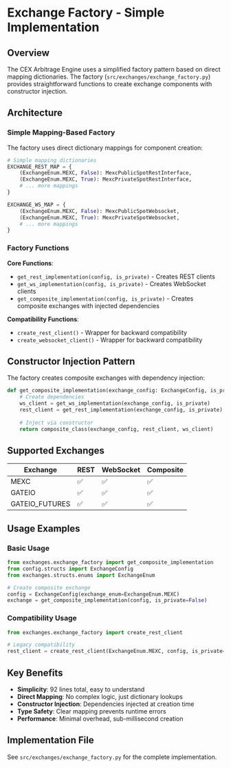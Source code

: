 # Exchange Factory - Simple Implementation

## Overview

The CEX Arbitrage Engine uses a simplified factory pattern based on direct mapping dictionaries. The factory (`src/exchanges/exchange_factory.py`) provides straightforward functions to create exchange components with constructor injection.

## Architecture

### Simple Mapping-Based Factory

The factory uses direct dictionary mappings for component creation:

```python
# Simple mapping dictionaries
EXCHANGE_REST_MAP = {
    (ExchangeEnum.MEXC, False): MexcPublicSpotRestInterface,
    (ExchangeEnum.MEXC, True): MexcPrivateSpotRestInterface,
    # ... more mappings
}

EXCHANGE_WS_MAP = {
    (ExchangeEnum.MEXC, False): MexcPublicSpotWebsocket,
    (ExchangeEnum.MEXC, True): MexcPrivateSpotWebsocket,
    # ... more mappings
}
```

### Factory Functions

**Core Functions**:
- `get_rest_implementation(config, is_private)` - Creates REST clients
- `get_ws_implementation(config, is_private)` - Creates WebSocket clients  
- `get_composite_implementation(config, is_private)` - Creates composite exchanges with injected dependencies

**Compatibility Functions**:
- `create_rest_client()` - Wrapper for backward compatibility
- `create_websocket_client()` - Wrapper for backward compatibility

## Constructor Injection Pattern

The factory creates composite exchanges with dependency injection:

```python
def get_composite_implementation(exchange_config: ExchangeConfig, is_private: bool):
    # Create dependencies
    ws_client = get_ws_implementation(exchange_config, is_private)
    rest_client = get_rest_implementation(exchange_config, is_private)
    
    # Inject via constructor
    return composite_class(exchange_config, rest_client, ws_client)
```

## Supported Exchanges

| Exchange | REST | WebSocket | Composite |
|----------|------|-----------|-----------|
| MEXC | ✅ | ✅ | ✅ |
| GATEIO | ✅ | ✅ | ✅ |
| GATEIO_FUTURES | ✅ | ✅ | ✅ |

## Usage Examples

### Basic Usage
```python
from exchanges.exchange_factory import get_composite_implementation
from config.structs import ExchangeConfig
from exchanges.structs.enums import ExchangeEnum

# Create composite exchange
config = ExchangeConfig(exchange_enum=ExchangeEnum.MEXC)
exchange = get_composite_implementation(config, is_private=False)
```

### Compatibility Usage
```python
from exchanges.exchange_factory import create_rest_client

# Legacy compatibility
rest_client = create_rest_client(ExchangeEnum.MEXC, config, is_private=False)
```

## Key Benefits

- **Simplicity**: 92 lines total, easy to understand
- **Direct Mapping**: No complex logic, just dictionary lookups
- **Constructor Injection**: Dependencies injected at creation time
- **Type Safety**: Clear mapping prevents runtime errors
- **Performance**: Minimal overhead, sub-millisecond creation

## Implementation File

See `src/exchanges/exchange_factory.py` for the complete implementation.